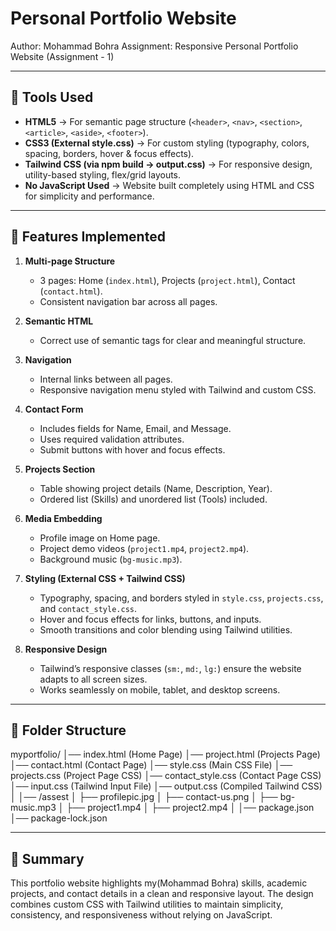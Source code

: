 # Personal Portfolio Website
Author: Mohammad Bohra
Assignment: Responsive Personal Portfolio Website (Assignment - 1)

---

## 📌 Tools Used
- **HTML5** → For semantic page structure (`<header>`, `<nav>`, `<section>`, `<article>`, `<aside>`, `<footer>`).
- **CSS3 (External style.css)** → For custom styling (typography, colors, spacing, borders, hover & focus effects).
- **Tailwind CSS (via npm build → output.css)** → For responsive design, utility-based styling, flex/grid layouts.
- **No JavaScript Used** → Website built completely using HTML and CSS for simplicity and performance.

---

## 🌟 Features Implemented
1. **Multi-page Structure**
   - 3 pages: Home (`index.html`), Projects (`project.html`), Contact (`contact.html`).
   - Consistent navigation bar across all pages.

2. **Semantic HTML**
   - Correct use of semantic tags for clear and meaningful structure.

3. **Navigation**
   - Internal links between all pages.
   - Responsive navigation menu styled with Tailwind and custom CSS.

4. **Contact Form**
   - Includes fields for Name, Email, and Message.
   - Uses required validation attributes.
   - Submit buttons with hover and focus effects.

5. **Projects Section**
   - Table showing project details (Name, Description, Year).
   - Ordered list (Skills) and unordered list (Tools) included.

6. **Media Embedding**
   - Profile image on Home page.
   - Project demo videos (`project1.mp4`, `project2.mp4`).
   - Background music (`bg-music.mp3`).

7. **Styling (External CSS + Tailwind CSS)**
   - Typography, spacing, and borders styled in `style.css`, `projects.css`, and `contact_style.css`.
   - Hover and focus effects for links, buttons, and inputs.
   - Smooth transitions and color blending using Tailwind utilities.

8. **Responsive Design**
   - Tailwind’s responsive classes (`sm:`, `md:`, `lg:`) ensure the website adapts to all screen sizes.
   - Works seamlessly on mobile, tablet, and desktop screens.

---

## 📂 Folder Structure

myportfolio/
│── index.html              (Home Page)
│── project.html            (Projects Page)
│── contact.html            (Contact Page)
│── style.css               (Main CSS File)
│── projects.css            (Project Page CSS)
│── contact_style.css       (Contact Page CSS)
│── input.css               (Tailwind Input File)
│── output.css              (Compiled Tailwind CSS)
│
│── /assest
│     ├── profilepic.jpg
│     ├── contact-us.png
│     ├── bg-music.mp3
│     ├── project1.mp4
│     ├── project2.mp4
│
│── package.json
│── package-lock.json

---

## 🧩 Summary
This portfolio website highlights my(Mohammad Bohra) skills, academic projects, and contact details in a clean and responsive layout. The design combines custom CSS with Tailwind utilities to maintain simplicity, consistency, and responsiveness without relying on JavaScript.
